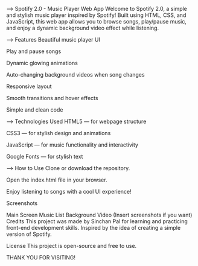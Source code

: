 --> Spotify 2.0 - Music Player Web App
Welcome to Spotify 2.0, a simple and stylish music player inspired by Spotify!
Built using HTML, CSS, and JavaScript, this web app allows you to browse songs, play/pause music, and enjoy a dynamic background video effect while listening.

--> Features
Beautiful music player UI

Play and pause songs

Dynamic glowing animations

Auto-changing background videos when song changes

Responsive layout

Smooth transitions and hover effects

Simple and clean code

--> Technologies Used
HTML5 — for webpage structure

CSS3 — for stylish design and animations

JavaScript — for music functionality and interactivity

Google Fonts — for stylish text

--> How to Use
Clone or download the repository.

Open the index.html file in your browser.

Enjoy listening to songs with a cool UI experience!

Screenshots

Main Screen	Music List	Background Video
(Insert screenshots if you want)		
Credits
This project was made by Sinchan Pal for learning and practicing front-end development skills.
Inspired by the idea of creating a simple version of Spotify.

License
This project is open-source and free to use.

THANK YOU FOR VISITING!
